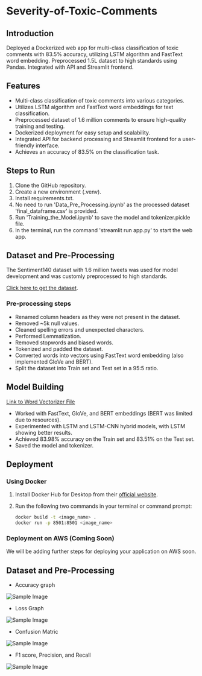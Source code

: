 # Severity-of-Toxic-Comments

## Introduction
Deployed a Dockerized web app for multi-class classification of toxic comments with 83.5% accuracy, utilizing LSTM algorithm and FastText word embedding. Preprocessed 1.5L dataset to high standards using Pandas. Integrated with API and Streamlit frontend.

## Features
- Multi-class classification of toxic comments into various categories.
- Utilizes LSTM algorithm and FastText word embeddings for text classification.
- Preprocessed dataset of 1.6 million comments to ensure high-quality training and testing.
- Dockerized deployment for easy setup and scalability.
- Integrated API for backend processing and Streamlit frontend for a user-friendly interface.
- Achieves an accuracy of 83.5% on the classification task.

## Steps to Run
1. Clone the GitHub repository.
2. Create a new environment (.venv).
3. Install requirements.txt.
4. No need to run 'Data_Pre_Processing.ipynb' as the processed dataset 'final_dataframe.csv' is provided.
5. Run 'Training_the_Model.ipynb' to save the model and tokenizer.pickle file.
6. In the terminal, run the command 'streamlit run app.py' to start the web app.

## Dataset and Pre-Processing
The Sentiment140 dataset with 1.6 million tweets was used for model development and was customly preprocessed to high standards.

[Click here to get the dataset](https://www.kaggle.com/datasets/kazanova/sentiment140).

### Pre-processing steps
- Renamed column headers as they were not present in the dataset.
- Removed ~5k null values.
- Cleaned spelling errors and unexpected characters.
- Performed Lemmatization.
- Removed stopwords and biased words.
- Tokenized and padded the dataset.
- Converted words into vectors using FastText word embedding (also implemented GloVe and BERT).
- Split the dataset into Train set and Test set in a 95:5 ratio.

## Model Building
[Link to Word Vectorizer File](https://www.kaggle.com/datasets/lmnguyntrn/wiki-news-300d-1m)

- Worked with FastText, GloVe, and BERT embeddings (BERT was limited due to resources).
- Experimented with LSTM and LSTM-CNN hybrid models, with LSTM showing better results.
- Achieved 83.98% accuracy on the Train set and 83.51% on the Test set.
- Saved the model and tokenizer.

## Deployment

### Using Docker

1. Install Docker Hub for Desktop from their [official website](https://www.docker.com/products/docker-desktop).

2. Run the following two commands in your terminal or command prompt:

   ```bash
   docker build -t <image_name> .
   docker run -p 8501:8501 <image_name>

### Deployment on AWS (Coming Soon)

We will be adding further steps for deploying your application on AWS soon.

## Dataset and Pre-Processing
- Accuracy graph


![Sample Image](images/3.png)
- Loss Graph


![Sample Image](images/4.png)
- Confusion Matric


![Sample Image](images/2.png)
- F1 score, Precision, and Recall


![Sample Image](images/1.png)

